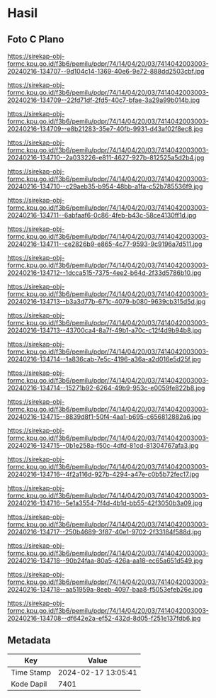 # Hasil

## Foto C Plano

https://sirekap-obj-formc.kpu.go.id/f3b6/pemilu/pdpr/74/14/04/20/03/7414042003003-20240216-134707--9d104c14-1369-40e6-9e72-888dd2503cbf.jpg

https://sirekap-obj-formc.kpu.go.id/f3b6/pemilu/pdpr/74/14/04/20/03/7414042003003-20240216-134709--22fd71df-2fd5-40c7-bfae-3a29a99b014b.jpg

https://sirekap-obj-formc.kpu.go.id/f3b6/pemilu/pdpr/74/14/04/20/03/7414042003003-20240216-134709--e8b21283-35e7-40fb-9931-d43af02f8ec8.jpg

https://sirekap-obj-formc.kpu.go.id/f3b6/pemilu/pdpr/74/14/04/20/03/7414042003003-20240216-134710--2a033226-e811-4627-927b-812525a5d2b4.jpg

https://sirekap-obj-formc.kpu.go.id/f3b6/pemilu/pdpr/74/14/04/20/03/7414042003003-20240216-134710--c29aeb35-b954-48bb-a1fa-c52b785536f9.jpg

https://sirekap-obj-formc.kpu.go.id/f3b6/pemilu/pdpr/74/14/04/20/03/7414042003003-20240216-134711--6abfaaf6-0c86-4feb-b43c-58ce4130ff1d.jpg

https://sirekap-obj-formc.kpu.go.id/f3b6/pemilu/pdpr/74/14/04/20/03/7414042003003-20240216-134711--ce2826b9-e865-4c77-9593-9c9196a7d511.jpg

https://sirekap-obj-formc.kpu.go.id/f3b6/pemilu/pdpr/74/14/04/20/03/7414042003003-20240216-134712--1dcca515-7375-4ee2-b64d-2f33d5786b10.jpg

https://sirekap-obj-formc.kpu.go.id/f3b6/pemilu/pdpr/74/14/04/20/03/7414042003003-20240216-134713--b3a3d77b-671c-4079-b080-9639cb315d5d.jpg

https://sirekap-obj-formc.kpu.go.id/f3b6/pemilu/pdpr/74/14/04/20/03/7414042003003-20240216-134713--43700ca4-8a7f-49b1-a70c-c12f4d9b94b8.jpg

https://sirekap-obj-formc.kpu.go.id/f3b6/pemilu/pdpr/74/14/04/20/03/7414042003003-20240216-134714--1a836cab-7e5c-4196-a36a-a2d016e5d25f.jpg

https://sirekap-obj-formc.kpu.go.id/f3b6/pemilu/pdpr/74/14/04/20/03/7414042003003-20240216-134714--15271b92-6264-49b9-953c-e0059fe822b8.jpg

https://sirekap-obj-formc.kpu.go.id/f3b6/pemilu/pdpr/74/14/04/20/03/7414042003003-20240216-134715--8839d8f1-50f4-4aa1-b695-c656812882a6.jpg

https://sirekap-obj-formc.kpu.go.id/f3b6/pemilu/pdpr/74/14/04/20/03/7414042003003-20240216-134715--0b1e258a-f50c-4dfd-81cd-81304767afa3.jpg

https://sirekap-obj-formc.kpu.go.id/f3b6/pemilu/pdpr/74/14/04/20/03/7414042003003-20240216-134716--4f2a116d-927b-4294-a47e-c0b5b72fec17.jpg

https://sirekap-obj-formc.kpu.go.id/f3b6/pemilu/pdpr/74/14/04/20/03/7414042003003-20240216-134716--5e1a3554-7f4d-4b1d-bb55-42f3050b3a09.jpg

https://sirekap-obj-formc.kpu.go.id/f3b6/pemilu/pdpr/74/14/04/20/03/7414042003003-20240216-134717--250b4689-3f87-40e1-9702-2f33184f588d.jpg

https://sirekap-obj-formc.kpu.go.id/f3b6/pemilu/pdpr/74/14/04/20/03/7414042003003-20240216-134718--90b24faa-80a5-426a-aa18-ec65a651d549.jpg

https://sirekap-obj-formc.kpu.go.id/f3b6/pemilu/pdpr/74/14/04/20/03/7414042003003-20240216-134718--aa51959a-8eeb-4097-baa8-f5053efeb26e.jpg

https://sirekap-obj-formc.kpu.go.id/f3b6/pemilu/pdpr/74/14/04/20/03/7414042003003-20240216-134708--df642e2a-ef52-432d-8d05-f251e137fdb6.jpg


## Metadata

| Key        | Value               |
| ---------- | ------------------- |
| Time Stamp | 2024-02-17 13:05:41 |
| Kode Dapil | 7401                |



